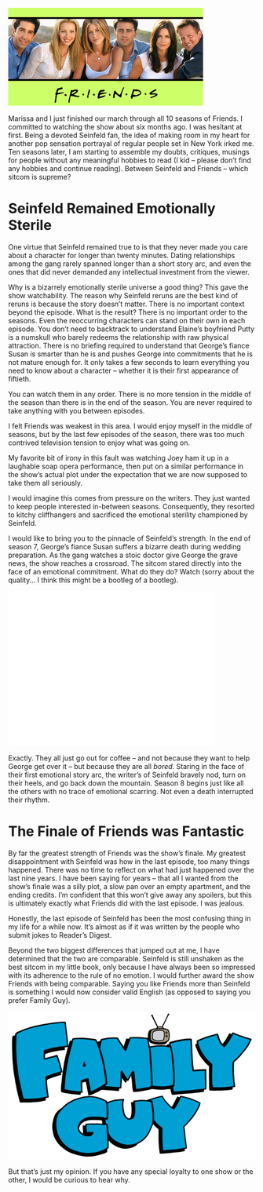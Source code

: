 <!--Sitcoms-->
<!--Being a devoted Seinfeld fan, the idea of making room in my heart for another pop sensation portrayal of regular people set in New York irked me. …-->

![banner](/static/img/friends-banner.bmp)

Marissa and I just finished our march through all 10 seasons of Friends.  I committed to watching the show about six months ago.  I was hesitant at first.  Being a devoted Seinfeld fan, the idea of making room in my heart for another pop sensation portrayal of regular people set in New York irked me.  Ten seasons later, I am starting to assemble my doubts, critiques, musings for people without any meaningful hobbies to read (I kid – please don’t find any hobbies and continue reading).  Between Seinfeld and Friends – which sitcom is supreme?

# Seinfeld Remained Emotionally Sterile
One virtue that Seinfeld remained true to is that they never made you care about a character for longer than twenty minutes.  Dating relationships among the gang rarely spanned longer than a short story arc, and even the ones that did never demanded any intellectual investment from the viewer.

Why is a bizarrely emotionally sterile universe a good thing?  This gave the show watchability.  The reason why Seinfeld reruns are the best kind of reruns is because the story doesn’t matter.  There is no important context beyond the episode.  What is the result?  There is no important order to the seasons.  Even the reoccurring characters can stand on their own in each episode.  You don’t need to backtrack to understand Elaine’s boyfriend Putty is a numskull who barely redeems the relationship with raw physical attraction.  There is no briefing required to understand that George’s fiance Susan is smarter than he is and pushes George into commitments that he is not mature enough for.   It only takes a few seconds to learn everything you need to know about a character – whether it is their first appearance of fiftieth.

You can watch them in any order.  There is no more tension in the middle of the season than there is in the end of the season.  You are never required to take anything with you between episodes.

I felt Friends was weakest in this area.  I would enjoy myself in the middle of seasons, but by the last few episodes of the season, there was too much contrived television tension to enjoy what was going on.

My favorite bit of irony in this fault was watching Joey ham it up in a laughable soap opera performance, then put on a similar performance in the show’s actual plot under the expectation that we are now supposed to take them all seriously.

I would imagine this comes from pressure on the writers.  They just wanted to keep people interested in-between seasons.  Consequently, they resorted to kitchy cliffhangers and sacrificed the emotional sterility championed by Seinfeld.

I would like to bring you to the pinnacle of Seinfeld’s strength.  In the end of season 7, George’s fiance Susan suffers a bizarre death during wedding preparation.  As the gang watches a stoic doctor give George the grave news, the show reaches a crossroad.  The sitcom stared directly into the face of an emotional commitment.  What do they do?  Watch (sorry about the quality… I think this might be a bootleg of a bootleg).

<iframe width="420" height="315" src="//www.youtube.com/embed/xBAJjmN7JWE" frameborder="0" allowfullscreen></iframe>
<br>

Exactly.  They all just go out for coffee – and not because they want to help George get over it – but because they are all *bored*.  Staring in the face of their first emotional story arc, the writer’s of Seinfeld bravely nod, turn on their heels, and go back down the mountain.  Season 8 begins just like all the others with no trace of emotional scarring.  Not even a death interrupted their rhythm.

# The Finale of Friends was Fantastic
By far the greatest strength of Friends was the show’s finale.  My greatest disappointment with Seinfeld was how in the last episode, too many things happened.  There was no time to reflect on what had just happened over the last nine years.  I have been saying for years –  that all I wanted from the show’s finale was a silly plot, a slow pan over an empty apartment, and the ending credits.  I’m confident that this won’t give away any spoilers, but this is ultimately exactly what Friends did with the last episode.  I was jealous.

Honestly, the last episode of Seinfeld has been the most confusing thing in my life for a while now.  It’s almost as if it was written by the people who submit jokes to Reader’s Digest.  

Beyond the two biggest differences that jumped out at me, I have determined that the two are comparable.  Seinfeld is still unshaken as the best sitcom in my little book, only because I have always been so impressed with its adherence to the rule of no emotion.  I would further award the show Friends with being comparable.  Saying you like Friends more than Seinfeld is something I would now consider valid English (as opposed to saying you prefer Family Guy).

![I was once in eight grade too, but you have to move on.](/static/img/familyguy.svg)

But that’s just my opinion.  If you have any special loyalty to one show or the other, I would be curious to hear why.